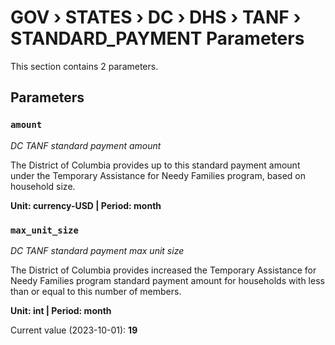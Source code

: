 # GOV › STATES › DC › DHS › TANF › STANDARD_PAYMENT Parameters

This section contains 2 parameters.

## Parameters

### `amount`
*DC TANF standard payment amount*

The District of Columbia provides up to this standard payment amount under the Temporary Assistance for Needy Families program, based on household size.

**Unit: currency-USD | Period: month**


### `max_unit_size`
*DC TANF standard payment max unit size*

The District of Columbia provides increased the Temporary Assistance for Needy Families program standard payment amount for households with less than or equal to this number of members.

**Unit: int | Period: month**

Current value (2023-10-01): **19**

